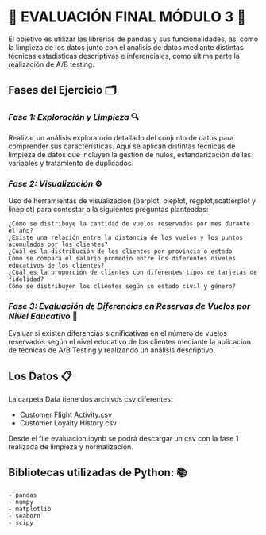 # 🔶 EVALUACIÓN FINAL MÓDULO 3 🔶 
El objetivo es utilizar las librerías de pandas y sus funcionalidades, asi como la limpieza de los datos junto con el analisis de datos mediante distintas técnicas estadisticas descriptivas e inferenciales, como última parte la realización de A/B testing.

## Fases del Ejercicio 🗂️ 

### *Fase 1: Exploración y Limpieza* 🔍 
Realizar un análisis exploratorio detallado del conjunto de datos para comprender sus características. Aquí se aplican distintas tecnicas de limpieza de datos que incluyen la gestión de nulos, estandarización de las variables y tratamiento de duplicados.

### *Fase 2: Visualización* ⚙️ 
Uso de herramientas de visualizacion (barplot, pieplot, regplot,scatterplot y lineplot) para contestar a la siguientes preguntas planteadas:

    ¿Cómo se distribuye la cantidad de vuelos reservados por mes durante el año?
    ¿Existe una relación entre la distancia de los vuelos y los puntos acumulados por los clientes?
    ¿Cuál es la distribución de los clientes por provincia o estado
    Cómo se compara el salario promedio entre los diferentes niveles educativos de los clientes?
    ¿Cuál es la proporción de clientes con diferentes tipos de tarjetas de fidelidad?
    Cómo se distribuyen los clientes según su estado civil y género?

### *Fase 3: Evaluación de Diferencias en Reservas de Vuelos por Nivel Educativo* 🟰
Evaluar si existen diferencias significativas en el número de vuelos reservados según el nivel educativo de los clientes mediante la aplicacion de técnicas de A/B Testing y realizando un análisis descriptivo.

## Los Datos 📋
La carpeta Data tiene dos archivos csv diferentes:

 - Customer Flight Activity.csv
 - Customer Loyalty History.csv

 Desde el file evaluacion.ipynb se podrá descargar un csv con la fase 1 realizada de limpieza y normalización.

## Bibliotecas utilizadas de Python: 📚

    - pandas
    - numpy
    - matplotlib
    - seaborn
    - scipy